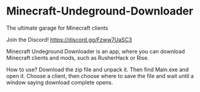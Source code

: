 # Minecraft-Undeground-Downloader
The ultimate garage for Minecraft clients

Join the Discord!
https://discord.gg/Fzww7UaSC3

Minecraft Undeground Downloader is an app, where you can download Minecraft clients and mods, such as RusherHack or Rise.

How to use?
Download the zip file and unpack it. Then find Main.exe and open it. Choose a client, then choose where to save the file and wait until a window saying download complete opens.
